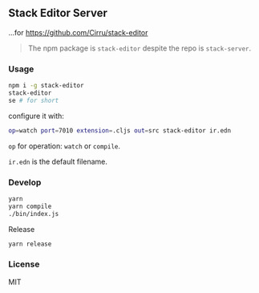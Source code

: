 
Stack Editor Server
----

...for https://github.com/Cirru/stack-editor

> The npm package is `stack-editor` despite the repo is `stack-server`.

### Usage

```bash
npm i -g stack-editor
stack-editor
se # for short
```

configure it with:

```bash
op=watch port=7010 extension=.cljs out=src stack-editor ir.edn
```

`op` for operation: `watch` or `compile`.

`ir.edn` is the default filename.

### Develop

```bash
yarn
yarn compile
./bin/index.js
```

Release

```bash
yarn release
```

### License

MIT
